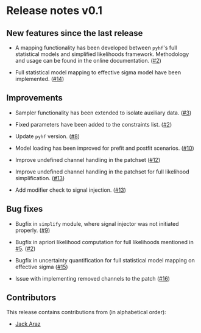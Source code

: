 # Release notes v0.1

## New features since the last release

* A mapping functionality has been developed between ``pyhf``'s full
  statistical models and simplified likelihoods framework. Methodology
  and usage can be found in the online documentation.
  ([#2](https://github.com/SpeysideHEP/spey-pyhf/pull/2))

* Full statistical model mapping to effective sigma model have been implemented.
  ([#14](https://github.com/SpeysideHEP/spey-pyhf/pull/14))

## Improvements

* Sampler functionality has been extended to isolate auxiliary data.
  ([#3](https://github.com/SpeysideHEP/spey-pyhf/pull/3))

* Fixed parameters have been added to the constraints list.
  ([#2](https://github.com/SpeysideHEP/spey-pyhf/pull/2))

* Update `pyhf` version.
  ([#8](https://github.com/SpeysideHEP/spey-pyhf/pull/8))

* Model loading has been improved for prefit and postfit scenarios.
  ([#10](https://github.com/SpeysideHEP/spey-pyhf/pull/10))

* Improve undefined channel handling in the patchset
  ([#12](https://github.com/SpeysideHEP/spey-pyhf/pull/12))

* Improve undefined channel handling in the patchset for full likelihood simplification.
  ([#13](https://github.com/SpeysideHEP/spey-pyhf/pull/13))

* Add modifier check to signal injection.
  ([#13](https://github.com/SpeysideHEP/spey-pyhf/pull/13))

## Bug fixes

* Bugfix in `simplify` module, where signal injector was not initiated properly.
 ([#9](https://github.com/SpeysideHEP/spey-pyhf/pull/9))

* Bugfix in apriori likelihood computation for full likelihoods mentioned in
  [#5](https://github.com/SpeysideHEP/spey-pyhf/issues/5).
  ([#2](https://github.com/SpeysideHEP/spey-pyhf/pull/2))

* Bugfix in uncertainty quantification for full statistical model mapping on effective sigma
  ([#15](https://github.com/SpeysideHEP/spey-pyhf/pull/15))

* Issue with implementing removed channels to the patch
  ([#16](https://github.com/SpeysideHEP/spey-pyhf/pull/16))

## Contributors

This release contains contributions from (in alphabetical order):

* [Jack Araz](https://github.com/jackaraz)
